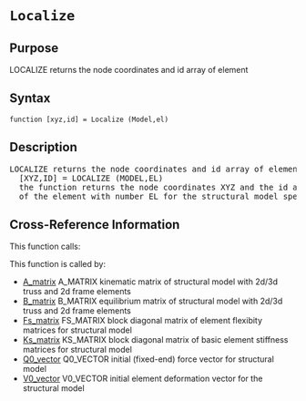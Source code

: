
<!-- <a name="_top"></a>
<div><a href="../../index.md">Home</a> &gt;  <a href="#">latest</a> &gt; <a href="index.md">Introspection</a> &gt; Localize.m</div> -->

<!--<table width="100%"><tr><td align="left"><a href="../../index.md"><img alt="<" border="0" src="../../left.png">&nbsp;Master index</a></td>
<td align="right"><a href="index.md">Index for latest\Introspection&nbsp;<img alt=">" border="0" src="../../right.png"></a></td></tr></table>-->
# `Localize`
<!-- <h1>Localize
</h1> -->

## <a name="_name"></a>Purpose

<!-- <h2 id="purpose"><a name="_name"></a>Purpose</h2> -->

LOCALIZE returns the node coordinates and id array of element

<!-- <div class="box"><strong>LOCALIZE returns the node coordinates and id array of element</strong></div> -->

## <a name="_synopsis"></a>Syntax

`function [xyz,id] = Localize (Model,el)` 
## <a name="_description"></a>Description

<pre class="comment">LOCALIZE returns the node coordinates and id array of element
  [XYZ,ID] = LOCALIZE (MODEL,EL)
  the function returns the node coordinates XYZ and the id array ID
  of the element with number EL for the structural model specified in data structure MODEL</pre>
<!-- <div class="fragment"><pre class="comment">LOCALIZE returns the node coordinates and id array of element
  [XYZ,ID] = LOCALIZE (MODEL,EL)
  the function returns the node coordinates XYZ and the id array ID
  of the element with number EL for the structural model specified in data structure MODEL</pre></div> -->

<!-- crossreference -->
## <a name="_cross"></a>Cross-Reference Information

This function calls:
<ul style="list-style-image:url(../../matlabicon.gif)">
</ul>
This function is called by:
<ul style="list-style-image:url(../../matlabicon.gif)">
<li><a href="A_matrix.md" class="code" title="function A = A_matrix (Model)">A_matrix</a>	A_MATRIX kinematic matrix of structural model with 2d/3d truss and 2d frame elements</li><li><a href="B_matrix.md" class="code" title="function B = B_matrix (Model)">B_matrix</a>	B_MATRIX equilibrium matrix of structural model with 2d/3d truss and 2d frame elements</li><li><a href="Fs_matrix.md" class="code" title="function Fs = Fs_matrix (Model,ElemData,Roption)">Fs_matrix</a>	FS_MATRIX block diagonal matrix of element flexibity matrices for structural model</li><li><a href="Ks_matrix.md" class="code" title="function Ks = Ks_matrix (Model,ElemData)">Ks_matrix</a>	KS_MATRIX block diagonal matrix of basic element stiffness matrices for structural model</li><li><a href="Q0_vector.md" class="code" title="function Q0 = Q0_vector (Model,ElemData)">Q0_vector</a>	Q0_VECTOR initial (fixed-end) force vector for structural model</li><li><a href="V0_vector.md" class="code" title="function V0 = V0_vector (Model,ElemData,Roption)">V0_vector</a>	V0_VECTOR initial element deformation vector for the structural model</li></ul>
<!-- crossreference -->




<!-- <hr><address>Generated on Sat 19-Dec-2020 21:58:36 by <strong><a href="http://www.artefact.tk/software/matlab/m2html/" title="Matlab Documentation in HTML">m2html</a></strong> &copy; 2005</address> -->